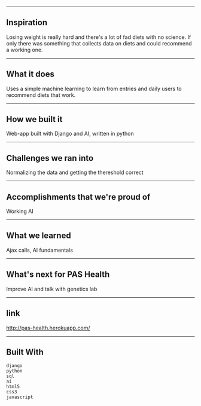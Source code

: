 --------------------------------------------------------------------------------------------------
Inspiration
--------------------------------------------------------------------------------------------------
Losing weight is really hard and there's a lot of fad diets with no science. If only there was something that collects data on diets and could recommend a working one.

--------------------------------------------------------------------------------------------------
What it does
--------------------------------------------------------------------------------------------------
Uses a simple machine learning to learn from entries and daily users to recommend diets that work.

--------------------------------------------------------------------------------------------------
How we built it
--------------------------------------------------------------------------------------------------
Web-app built with Django and AI, written in python

--------------------------------------------------------------------------------------------------
Challenges we ran into
--------------------------------------------------------------------------------------------------
Normalizing the data and getting the thereshold correct

--------------------------------------------------------------------------------------------------
Accomplishments that we're proud of
--------------------------------------------------------------------------------------------------
Working AI

--------------------------------------------------------------------------------------------------
What we learned
--------------------------------------------------------------------------------------------------
Ajax calls, AI fundamentals

--------------------------------------------------------------------------------------------------
What's next for PAS Health
--------------------------------------------------------------------------------------------------
Improve AI and talk with genetics lab

--------------------------------------------------------------------------------------------------
link
--------------------------------------------------------------------------------------------------
http://pas-health.herokuapp.com/

--------------------------------------------------------------------------------------------------
Built With
--------------------------------------------------------------------------------------------------
    django
    python
    sql
    ai
    html5
    css3
    javascript

